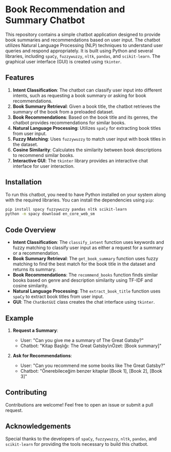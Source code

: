 # Book Recommendation and Summary Chatbot

This repository contains a simple chatbot application designed to provide book summaries and recommendations based on user input. The chatbot utilizes Natural Language Processing (NLP) techniques to understand user queries and respond appropriately. It is built using Python and several libraries, including `spaCy`, `fuzzywuzzy`, `nltk`, `pandas`, and `scikit-learn`. The graphical user interface (GUI) is created using `tkinter`.

## Features

1. **Intent Classification**: The chatbot can classify user input into different intents, such as requesting a book summary or asking for book recommendations.
2. **Book Summary Retrieval**: Given a book title, the chatbot retrieves the summary of the book from a preloaded dataset.
3. **Book Recommendations**: Based on the book title and its genres, the chatbot provides recommendations for similar books.
4. **Natural Language Processing**: Utilizes `spaCy` for extracting book titles from user input.
5. **Fuzzy Matching**: Uses `fuzzywuzzy` to match user input with book titles in the dataset.
6. **Cosine Similarity**: Calculates the similarity between book descriptions to recommend similar books.
7. **Interactive GUI**: The `tkinter` library provides an interactive chat interface for user interaction.

## Installation

To run this chatbot, you need to have Python installed on your system along with the required libraries. You can install the dependencies using `pip`:

```bash
pip install spacy fuzzywuzzy pandas nltk scikit-learn
python -m spacy download en_core_web_sm
```


## Code Overview

- **Intent Classification**: The `classify_intent` function uses keywords and fuzzy matching to classify user input as either a request for a summary or a recommendation.
- **Book Summary Retrieval**: The `get_book_summary` function uses fuzzy matching to find the best match for the book title in the dataset and returns its summary.
- **Book Recommendations**: The `recommend_books` function finds similar books based on genre and description similarity using TF-IDF and cosine similarity.
- **Natural Language Processing**: The `extract_book_title` function uses `spaCy` to extract book titles from user input.
- **GUI**: The `ChatBotGUI` class creates the chat interface using `tkinter`.

## Example

1. **Request a Summary**:
   - User: "Can you give me a summary of The Great Gatsby?"
   - Chatbot: "Kitap Başlığı: The Great Gatsby\nÖzet: [Book summary]"

2. **Ask for Recommendations**:
   - User: "Can you recommend me some books like The Great Gatsby?"
   - Chatbot: "Önerebileceğim benzer kitaplar [Book 1], [Book 2], [Book 3]"


## Contributing

Contributions are welcome! Feel free to open an issue or submit a pull request.

## Acknowledgements

Special thanks to the developers of `spaCy`, `fuzzywuzzy`, `nltk`, `pandas`, and `scikit-learn` for providing the tools necessary to build this chatbot.
